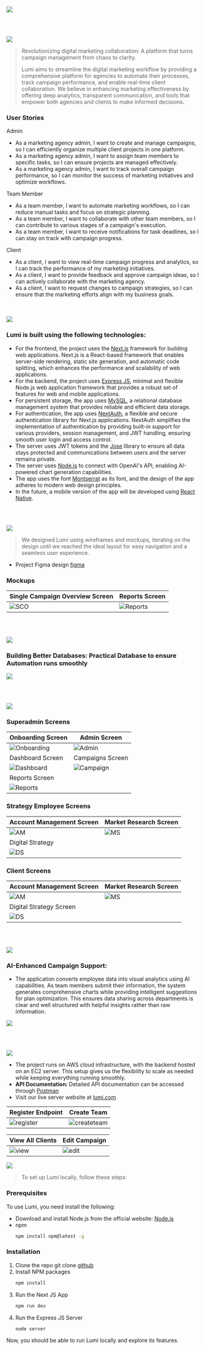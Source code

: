 <img src="./readme/title1.svg"/>

<br><br>

<!-- project philosophy -->
<img src="./readme/title2.svg"/>

> Revolutionizing digital marketing collaboration: A platform that turns campaign management from chaos to clarity.
>
> Lumi aims to streamline the digital marketing workflow by providing a comprehensive platform for agencies to automate their processes, track campaign performance, and enable real-time client collaboration. We believe in enhancing marketing effectiveness by offering deep analytics, transparent communication, and tools that empower both agencies and clients to make informed decisions.

### User Stories
<p>Admin</p>
<ul>
<li>As a marketing agency admin, I want to create and manage campaigns, so I can efficiently organize multiple client projects in one platform.</li>
<li>As a marketing agency admin, I want to assign team members to specific tasks, so I can ensure projects are managed effectively.</li>
<li>As a marketing agency admin, I want to track overall campaign performance, so I can monitor the success of marketing initiatives and optimize workflows.</li>
</ul>
<p>Team Member</p>
<ul>
<li>As a team member, I want to automate marketing workflows, so I can reduce manual tasks and focus on strategic planning.</li>
<li>As a team member, I want to collaborate with other team members, so I can contribute to various stages of a campaign's execution.</li>
<li>As a team member, I want to receive notifications for task deadlines, so I can stay on track with campaign progress.</li>
</ul>
<p>Client</p>
<ul>
<li>As a client, I want to view real-time campaign progress and analytics, so I can track the performance of my marketing initiatives.</li>
<li>As a client, I want to provide feedback and approve campaign ideas, so I can actively collaborate with the marketing agency.</li>
<li>As a client, I want to request changes to campaign strategies, so I can ensure that the marketing efforts align with my business goals.</li>
</ul>
<br><br>
<!-- Tech stack -->
<img src="./readme/title3.svg"/>

###  Lumi is built using the following technologies:

- For the frontend, the project uses the [Next.js](https://nextjs.org/) framework for building web applications. Next.js is a React-based framework that enables server-side rendering, static site generation, and automatic code splitting, which enhances the performance and scalability of web applications.
- For the backend, the project uses [Express JS](https://expressjs.com/), minimal and flexible Node.js web application framework that provides a robust set of features for web and mobile applications.
- For persistent storage, the app uses [MySQL](https://www.mysql.com/), a relational database management system that provides reliable and efficient data storage. 
- For authentication, the app uses [NextAuth](https://next-auth.js.org/), a flexible and secure authentication library for Next.js applications. NextAuth simplifies the implementation of authentication by providing built-in support for various providers, session management, and JWT handling, ensuring smooth user login and access control.
- The server uses JWT tokens and the [Jose](https://www.npmjs.com/package/jose) library to ensure all data stays protected and communications between users and the server remains private.
- The server uses [Node.js](https://nodejs.org/en) to connect with OpenAI's API, enabling AI-powered chart generation capabilities.
- The app uses the font [Montserrat](https://fonts.google.com/specimen/Montserrat) as its font, and the design of the app adheres to modern web design principles.
- In the future, a mobile version of the app will be developed using [React Native](https://reactnative.dev/).

<br><br>
<!-- UI UX -->
<img src="./readme/title4.svg"/>


> We designed Lumi using wireframes and mockups, iterating on the design until we reached the ideal layout for easy navigation and a seamless user experience.

- Project Figma design [figma](https://www.figma.com/file/LsuOx5Wnh5YTGSEtrgvz4l/Purrfect-Pals?type=design&node-id=257%3A79&mode=design&t=adzbABt5hbb91ucZ-1)


### Mockups
| Single Campaign Overview Screen | Reports Screen | 
| ---| ---| 
| ![SCO](./readme/screenshots/SingleCampaignOverview.png) | ![Reports](./readme/screenshots/ReportsOverview.png) | 

<br><br>

<!-- Database Design -->
<img src="./readme/title5.svg"/>

###  Building Better Databases: Practical Database to ensure Automation runs smoothly

<img src="./readme/screenshots/db.jpg"/>


<br><br>


<!-- Implementation -->
<img src="./readme/title6.svg"/>

### Superadmin Screens 
| Onboarding Screen |  Admin Screen |
| ---| ---|
| ![Onboarding](./readme/gifs/signupcompletion.gif) | ![Admin](./readme/gifs/PlatformManager.gif) |
| Dashboard Screen  | Campaigns Screen | 
| ![Dashboard](./readme/gifs/Dashboard.gif) | ![Campaign](./readme/gifs/Campaigns.gif) | 
| Reports Screen |
| ![Reports](./readme/gifs/Reports.gif) |

### Strategy Employee Screens 
| Account Management Screen  | Market Research Screen |   
| ---| ---|
| ![AM](./readme/gifs/Strategy-AccountManagement.gif) | ![MS](./readme/gifs/Strategy-MarketResearch.gif) |
| Digital Strategy |
| ![DS](./readme/gifs/Strategy-DigitalStrategy.gif) |

### Client Screens 
| Account Management Screen  | Market Research Screen|
| ---| ---|
| ![AM](./readme/gifs/Client-AccountManagement.gif) | ![MS](./readme/gifs/Client-MarketResearch.gif) |
| Digital Strategy Screen |
| ![DS](./readme/gifs/Client-DigitalStrategy.gif) |

<br><br>


<!-- Prompt Engineering -->
<img src="./readme/title7.svg"/>

###  AI-Enhanced Campaign Support:

- The application converts employee data into visual analytics using AI capabilities. As team members submit their information, the system generates comprehensive charts while providing intelligent suggestions for plan optimization. This ensures data sharing across departments is clear and well structured with helpful insights rather than raw information.

<img src="./readme/screenshots/Code.png">

<br><br>

<!-- AWS Deployment -->
<img src="./readme/title8.svg"/>

<ul>
  <li>The project runs on AWS cloud infrastructure, with the backend hosted on an EC2 server. This setup gives us the flexibility to scale as needed while keeping everything running smoothly.</li>
  <li><b>API Documentation: </b>Detailed API documentation can be accessed through <a href="https://documenter.getpostman.com/view/39583738/2sAYQcGrAV">Postman</a></li>
  <li>Visit our live server website at <a href="http://16.171.199.111/">lumi.com</a></li>
</ul>

| Register Endpoint | Create Team |
| ---| ---|
| ![register](./readme/screenshots/signup.png) | ![createteam](./readme/screenshots/createteamendpoint.png) |

| View All Clients | Edit Campaign |
| ---| ---|
| ![view](./readme/screenshots/viewallclientsendpoint.png) | ![edit](./readme/screenshots/editcampaignendpoint.png)

<!-- How to run -->
<img src="./readme/title10.svg"/>

> To set up Lumi locally, follow these steps:

### Prerequisites

To use Lumi, you need install the following: 
* Download and install Node.js from the official website: [Node.js](https://nodejs.org/en/download)
* npm
  ```sh
  npm install npm@latest -g
  ```

### Installation

1. Clone the repo
   git clone [github](https://github.com/Alexandra-Shbaro/Lumi.git)
2. Install NPM packages
   ```sh
   npm install
   ```
3. Run the Next JS App
   ```sh
   npm run dev
   ```
4. Run the Express JS Server
   ```sh
   node server
   ```

Now, you should be able to run Lumi locally and explore its features.
